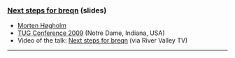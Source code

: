 

### [Next steps for breqn]({{site.baseurl}}/publications/breqn-next-steps.pdf) (slides)

+ [Morten Høgholm]({{site.baseurl}}/about/team/#morten-høgholm)
+ [TUG Conference 2009](http://tug.org/tug2009/) (Notre Dame, Indiana, USA)
+ Video of the talk: [Next steps for breqn](http://www.zeeba.tv/next-steps-for-breqn/) (via River Valley TV)

***
